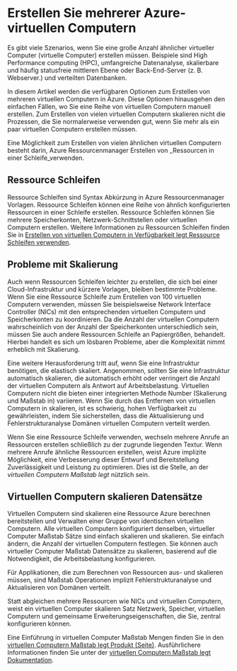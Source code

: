<properties
    pageTitle="Erstellen von mehreren virtuellen Computern | Microsoft Azure"
    description="Optionen für das Erstellen von mehreren virtuellen Computern unter Windows"
    services="virtual-machines-windows"
    documentationCenter=""
    authors="gbowerman"
    manager="timlt"
    editor=""
    tags="azure-resource-manager"/>

<tags
    ms.service="virtual-machines-windows"
    ms.workload="na"
    ms.tgt_pltfrm="na"
    ms.devlang="na"
    ms.topic="article"
    ms.date="10/25/2016"
    ms.author="guybo"/>

# <a name="create-multiple-azure-virtual-machines"></a>Erstellen Sie mehrerer Azure-virtuellen Computern

Es gibt viele Szenarios, wenn Sie eine große Anzahl ähnlicher virtueller Computer (virtuelle Computer) erstellen müssen. Beispiele sind High Performance computing (HPC), umfangreiche Datenanalyse, skalierbare und häufig statusfreie mittleren Ebene oder Back-End-Server (z. B. Webserver.) und verteilten Datenbanken.

In diesem Artikel werden die verfügbaren Optionen zum Erstellen von mehreren virtuellen Computern in Azure. Diese Optionen hinausgehen den einfachen Fällen, wo Sie eine Reihe von virtuellen Computern manuell erstellen. Zum Erstellen von vielen virtuellen Computern skalieren nicht die Prozessen, die Sie normalerweise verwenden gut, wenn Sie mehr als ein paar virtuellen Computern erstellen müssen.

Eine Möglichkeit zum Erstellen von vielen ähnlichen virtuellen Computern besteht darin, Azure Ressourcenmanager Erstellen von _Ressourcen in einer Schleife_verwenden.

## <a name="resource-loops"></a>Ressource Schleifen

Ressource Schleifen sind Syntax Abkürzung in Azure Ressourcenmanager Vorlagen. Ressource Schleifen können eine Reihe von ähnlich konfigurierten Ressourcen in einer Schleife erstellen. Ressource Schleifen können Sie mehrere Speicherkonten, Netzwerk-Schnittstellen oder virtuellen Computern erstellen. Weitere Informationen zu Ressourcen Schleifen finden Sie in [Erstellen von virtuellen Computern in Verfügbarkeit legt Ressource Schleifen verwenden](https://azure.microsoft.com/documentation/templates/201-vm-copy-index-loops/).

## <a name="challenges-of-scale"></a>Probleme mit Skalierung

Auch wenn Ressourcen Schleifen leichter zu erstellen, die sich bei einer Cloud-Infrastruktur und kürzere Vorlagen, bleiben bestimmte Probleme. Wenn Sie eine Ressource Schleife zum Erstellen von 100 virtuellen Computern verwenden, müssen Sie beispielsweise Network Interface Controller (NICs) mit den entsprechenden virtuellen Computern und Speicherkonten zu koordinieren. Da die Anzahl der virtuellen Computern wahrscheinlich von der Anzahl der Speicherkonten unterschiedlich sein, müssen Sie auch andere Ressourcen Schleife an Papiergrößen, behandelt. Hierbei handelt es sich um lösbaren Probleme, aber die Komplexität nimmt erheblich mit Skalierung.

Eine weitere Herausforderung tritt auf, wenn Sie eine Infrastruktur benötigen, die elastisch skaliert. Angenommen, sollten Sie eine Infrastruktur automatisch skalieren, die automatisch erhöht oder verringert die Anzahl der virtuellen Computern als Antwort auf Arbeitsbelastung. Virtuellen Computern nicht die bieten einer integrierten Methode Number (Skalierung und Maßstab in) variieren. Wenn Sie durch das Entfernen von virtuellen Computern in skalieren, ist es schwierig, hohen Verfügbarkeit zu gewährleisten, indem Sie sicherstellen, dass die Aktualisierung und Fehlerstrukturanalyse Domänen virtuellen Computern verteilt werden.

Wenn Sie eine Ressource Schleife verwenden, wechseln mehrere Anrufe an Ressourcen erstellen schließlich zu der zugrunde liegenden Textur. Wenn mehrere Anrufe ähnliche Ressourcen erstellen, weist Azure implizite Möglichkeit, eine Verbesserung dieser Entwurf und Bereitstellung Zuverlässigkeit und Leistung zu optimieren. Dies ist die Stelle, an der _virtuellen Computern Maßstab legt_ nützlich sein.

## <a name="virtual-machine-scale-sets"></a>Virtuellen Computern skalieren Datensätze

Virtuellen Computern sind skalieren eine Ressource Azure berechnen bereitstellen und Verwalten einer Gruppe von identischen virtuellen Computern. Alle virtuellen Computern konfiguriert denselben, virtueller Computer Maßstab Sätze sind einfach skalieren und skalieren. Sie einfach ändern, die Anzahl der virtuellen Computern festlegen. Sie können auch virtueller Computer Maßstab Datensätze zu skalieren, basierend auf die Notwendigkeit, die Arbeitsbelastung konfigurieren.

Für Applikationen, die zum Berechnen von Ressourcen aus- und skalieren müssen, sind Maßstab Operationen implizit Fehlerstrukturanalyse und Aktualisieren von Domänen verteilt.

Statt abgleichen mehrere Ressourcen wie NICs und virtuellen Computern, weist ein virtuellen Computer skalieren Satz Netzwerk, Speicher, virtuellen Computern und gemeinsame Erweiterungseigenschaften, die Sie, zentral konfigurieren können.

Eine Einführung in virtuellen Computer Maßstab Mengen finden Sie in den [virtuellen Computern Maßstab legt Produkt (Seite)](https://azure.microsoft.com/services/virtual-machine-scale-sets/). Ausführlichere Informationen finden Sie unter der [virtuellen Computern Maßstab legt Dokumentation](https://azure.microsoft.com/documentation/services/virtual-machine-scale-sets/).
